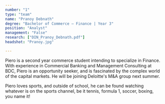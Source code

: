 ```yaml
---
number: "1"
type: "team"
name: "Pranoy Debnath"
degree: "Bachelor of Commerce – Finance | Year 3"
position: "Analyst"
management: "False"
research: ["DIN_Pranoy_Debnath.pdf"]
headshot: "Pranoy.jpg"

---
```


Piero is a second year commerce student intending to specialize in Finance. With experience in Commercial Banking and Management Consulting at BDC, Piero is an opportunity seeker, and is fascinated by the complex world of the capital markets. He will be joining Deloitte's M&A group next summer.

Piero loves sports, and outside of school, he can be found watching whatever is on the sports channel, be it tennis, formula 1, soccer, boxing, you name it!

